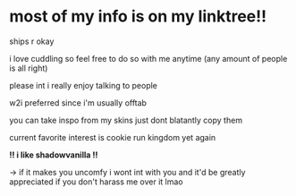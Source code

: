# most of my info is on my linktree!!

ships r okay 

i love cuddling so feel free to do so with me anytime (any amount of people is all right)

please int i really enjoy talking to people

w2i preferred since i'm usually offtab

you can take inspo from my skins just dont blatantly copy them

current favorite interest is cookie run kingdom yet again 

 
**‼️ i like shadowvanilla ‼️**

-> if it makes you uncomfy i wont int with you and it'd be greatly appreciated if you don't harass me over it lmao
